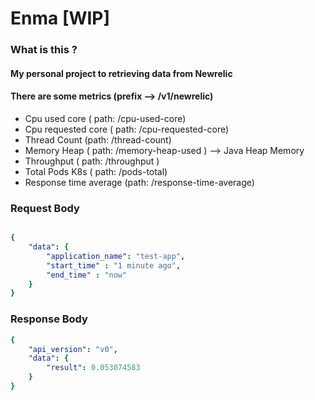 # Enma [WIP]

### What is this ? 

#### My personal project to retrieving data from Newrelic 

#### There are some metrics (prefix --> /v1/newrelic)
- Cpu used core ( path: /cpu-used-core)
- Cpu requested core ( path: /cpu-requested-core)
- Thread Count (path: /thread-count)
- Memory Heap ( path: /memory-heap-used ) --> Java Heap Memory
- Throughput ( path: /throughput ) 
- Total Pods K8s ( path: /pods-total)
- Response time average (path: /response-time-average)

### Request Body
```yaml

{
    "data": {
        "application_name": "test-app",
        "start_time" : "1 minute ago",
        "end_time" : "now"
    }
}

```

### Response Body
```yaml
{
    "api_version": "v0",
    "data": {
        "result": 0.053074583
    }
}